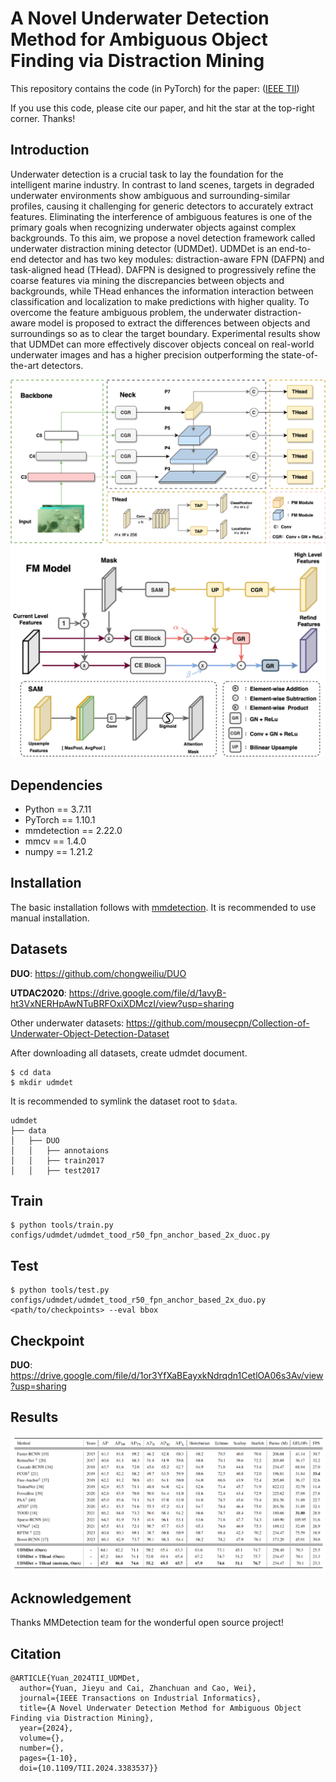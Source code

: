 # A Novel Underwater Detection Method for Ambiguous Object Finding via Distraction Mining

This repository contains the code (in PyTorch) for the paper: ([IEEE TII](http://ieeexplore.ieee.org/document/10352113))

If you use this code, please cite our paper, and hit the star at the top-right corner. Thanks!
## Introduction

Underwater detection is a crucial task to lay the foundation for the intelligent marine industry. In contrast to land scenes, targets in degraded underwater environments show ambiguous and surrounding-similar profiles, causing it challenging for generic detectors to accurately extract features. Eliminating the interference of ambiguous features is one of the primary goals when recognizing underwater objects against complex backgrounds. To this aim, we propose a novel detection framework called underwater distraction mining detector (UDMDet). UDMDet is an end-to-end detector and has two key modules: distraction-aware FPN (DAFPN) and task-aligned head (THead). DAFPN is designed to progressively refine the coarse features via mining the discrepancies between objects and backgrounds, while THead enhances the information interaction between classification and localization to make predictions with higher quality. To overcome the feature ambiguous problem, the underwater distraction-aware model is proposed to extract the differences between objects and surroundings so as to clear the target boundary. Experimental results show that UDMDet can more effectively discover objects conceal on real-world underwater images and has a higher precision outperforming the state-of-the-art detectors. 

![pipeline](./img/model.png)
![pipeline](./img/fm.png)


## Dependencies

- Python == 3.7.11
- PyTorch == 1.10.1
- mmdetection == 2.22.0
- mmcv == 1.4.0
- numpy == 1.21.2

## Installation

The basic installation follows with [mmdetection](https://github.com/mousecpn/mmdetection/blob/master/docs/get_started.md). It is recommended to use manual installation. 

## Datasets

**DUO**: https://github.com/chongweiliu/DUO

**UTDAC2020**: https://drive.google.com/file/d/1avyB-ht3VxNERHpAwNTuBRFOxiXDMczI/view?usp=sharing


Other underwater datasets: https://github.com/mousecpn/Collection-of-Underwater-Object-Detection-Dataset

After downloading all datasets, create udmdet document.

```
$ cd data
$ mkdir udmdet
```

It is recommended to symlink the dataset root to `$data`.

```
udmdet
├── data
│   ├── DUO
│   │   ├── annotaions
│   │   ├── train2017
│   │   ├── test2017
```


## Train

```
$ python tools/train.py configs/udmdet/udmdet_tood_r50_fpn_anchor_based_2x_duoc.py
```

## Test

```
$ python tools/test.py configs/udmdet/udmdet_tood_r50_fpn_anchor_based_2x_duo.py <path/to/checkpoints> --eval bbox
```

## Checkpoint

**DUO**: https://drive.google.com/file/d/1or3YfXaBEayxkNdrqdn1CetlOA06s3Av/view?usp=sharing


## Results

![pipeline](./img/result.jpg)



## Acknowledgement

Thanks MMDetection team for the wonderful open source project!

## Citation

```
@ARTICLE{Yuan_2024TII_UDMDet,
  author={Yuan, Jieyu and Cai, Zhanchuan and Cao, Wei},
  journal={IEEE Transactions on Industrial Informatics}, 
  title={A Novel Underwater Detection Method for Ambiguous Object Finding via Distraction Mining}, 
  year={2024},
  volume={},
  number={},
  pages={1-10},
  doi={10.1109/TII.2024.3383537}}
```

